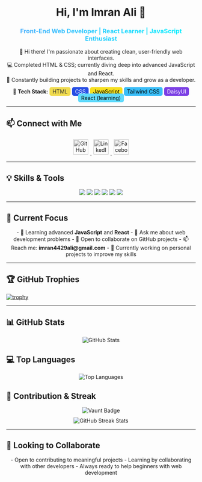 <h1 align="center">Hi, I'm Imran Ali 👋</h1>
<h3 align="center" style="background: linear-gradient(90deg, #4facfe, #00f2fe); -webkit-background-clip: text; color: transparent;">Front-End Web Developer | React Learner | JavaScript Enthusiast</h3>

<p align="center">
👋 Hi there! I'm passionate about creating clean, user-friendly web interfaces.<br>
💻 Completed HTML & CSS; currently diving deep into advanced JavaScript and React.<br>
🚀 Constantly building projects to sharpen my skills and grow as a developer.
</p>

<p align="center">
🔧 <strong>Tech Stack:</strong> 
<span style="background:#f0db4f; color:#323330; padding:3px 8px; border-radius:5px; transition: all 0.3s;" onmouseover="this.style.background='#ffd700'" onmouseout="this.style.background='#f0db4f'">HTML</span> 
<span style="background:#264de4; color:white; padding:3px 8px; border-radius:5px; transition: all 0.3s;" onmouseover="this.style.background='#1e40af'" onmouseout="this.style.background='#264de4'">CSS</span> 
<span style="background:#f7df1e; color:black; padding:3px 8px; border-radius:5px; transition: all 0.3s;" onmouseover="this.style.background='#ffeb3b'" onmouseout="this.style.background='#f7df1e'">JavaScript</span> 
<span style="background:#38bdf8; color:black; padding:3px 8px; border-radius:5px; transition: all 0.3s;" onmouseover="this.style.background='#0ea5e9'" onmouseout="this.style.background='#38bdf8'">Tailwind CSS</span> 
<span style="background:#7b3fe4; color:white; padding:3px 8px; border-radius:5px; transition: all 0.3s;" onmouseover="this.style.background='#5b21b6'" onmouseout="this.style.background='#7b3fe4'">DaisyUI</span> 
<span style="background:#61dafb; color:black; padding:3px 8px; border-radius:5px; transition: all 0.3s;" onmouseover="this.style.background='#21a1f1'" onmouseout="this.style.background='#61dafb'">React (learning)</span>
</p>

---

## 📫 Connect with Me
<p align="center">
  <a href="https://github.com/imranali4429" target="_blank">
    <img src="https://cdn.jsdelivr.net/npm/simple-icons@3.0.1/icons/github.svg" alt="GitHub" height="40" style="margin: 5px; filter: grayscale(100%); transition: all 0.3s;" onmouseover="this.style.filter='grayscale(0%)'" onmouseout="this.style.filter='grayscale(100%)'" />
  </a>
  <a href="https://www.linkedin.com/in/imran-ali-rony-003768324/" target="_blank">
    <img src="https://cdn.jsdelivr.net/npm/simple-icons@3.0.1/icons/linkedin.svg" alt="LinkedIn" height="40" style="margin: 5px; filter: grayscale(100%); transition: all 0.3s;" onmouseover="this.style.filter='grayscale(0%)'" onmouseout="this.style.filter='grayscale(100%)'" />
  </a>
  <a href="https://www.facebook.com/imranali.rony/" target="_blank">
    <img src="https://cdn.jsdelivr.net/npm/simple-icons@3.0.1/icons/facebook.svg" alt="Facebook" height="40" style="margin: 5px; filter: grayscale(100%); transition: all 0.3s;" onmouseover="this.style.filter='grayscale(0%)'" onmouseout="this.style.filter='grayscale(100%)'" />
  </a>
</p>

---

## 💡 Skills & Tools
<p align="center">
  <img src="https://img.shields.io/badge/HTML-E34F26?style=for-the-badge&logo=html5&logoColor=white" />
  <img src="https://img.shields.io/badge/CSS-1572B6?style=for-the-badge&logo=css3&logoColor=white" />
  <img src="https://img.shields.io/badge/JavaScript-F7DF1E?style=for-the-badge&logo=javascript&logoColor=black" />
  <img src="https://img.shields.io/badge/TailwindCSS-38BDF8?style=for-the-badge&logo=tailwind-css&logoColor=white" />
  <img src="https://img.shields.io/badge/DaisyUI-7B3FE4?style=for-the-badge&logoColor=white" />
  <img src="https://img.shields.io/badge/React-61DAFB?style=for-the-badge&logo=react&logoColor=black" />
</p>

---

## 🔭 Current Focus
<p align="center">
- 🌱 Learning advanced <strong>JavaScript</strong> and <strong>React</strong>  
- 💬 Ask me about web development problems  
- 👯 Open to collaborate on GitHub projects  
- 📫 Reach me: <strong>imran4429ali@gmail.com</strong>  
- 🔭 Currently working on personal projects to improve my skills
</p>

---

## 🏆 GitHub Trophies

[![trophy](https://github-profile-trophy.vercel.app/?username=imranali4429)](https://github.com/ryo-ma/github-profile-trophy)


---

## 📊 GitHub Stats
<p align="center">
  <img src="https://github-readme-stats.vercel.app/api?username=imranali4429&show_icons=true&count_private=true&theme=radical" alt="GitHub Stats">
</p>

## 💻 Top Languages
<p align="center">
  <img src="https://github-readme-stats.vercel.app/api/top-langs/?username=imranali4429&layout=compact&theme=radical" alt="Top Languages">
</p>

## 🏅 Contribution & Streak
<p align="center">
  <img src="https://api.vaunt.dev/v1/github/entities/imranali4429/contributions?format=svg&private=true" alt="Vaunt Badge" style="margin-bottom: 10px;"><br>
  <img src="https://streak-stats.demolab.com/?user=imranali4429&theme=radical&hide_border=true" alt="GitHub Streak Stats">
</p>

---

## 👯 Looking to Collaborate
<p align="center">
- Open to contributing to meaningful projects  
- Learning by collaborating with other developers  
- Always ready to help beginners with web development
</p>
